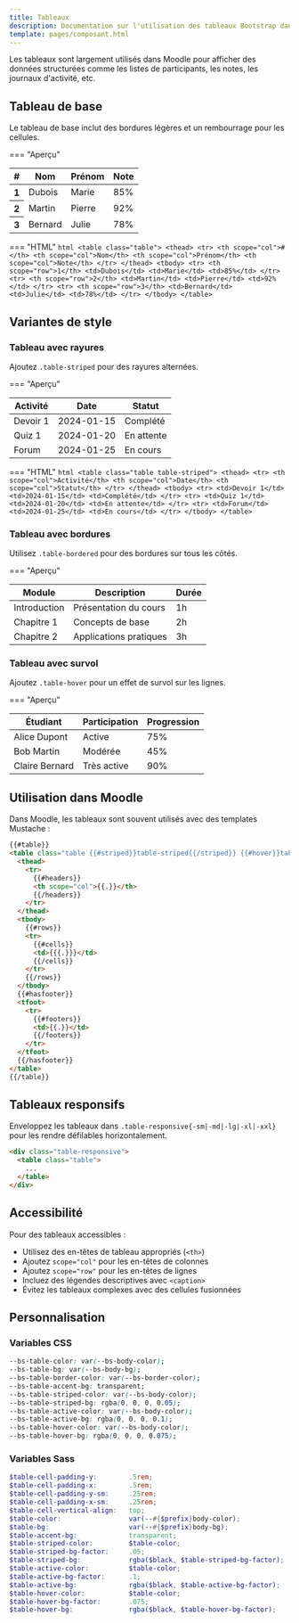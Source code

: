 ```yaml
---
title: Tableaux
description: Documentation sur l'utilisation des tableaux Bootstrap dans Moodle, avec des exemples et des bonnes pratiques.
template: pages/composant.html
---
```


Les tableaux sont largement utilisés dans Moodle pour afficher des données structurées comme les listes de participants, les notes, les journaux d'activité, etc.

## Tableau de base

Le tableau de base inclut des bordures légères et un rembourrage pour les cellules.

=== "Aperçu"
    <div class="bd-example">
      <table class="table">
        <thead>
          <tr>
            <th scope="col">#</th>
            <th scope="col">Nom</th>
            <th scope="col">Prénom</th>
            <th scope="col">Note</th>
          </tr>
        </thead>
        <tbody>
          <tr>
            <th scope="row">1</th>
            <td>Dubois</td>
            <td>Marie</td>
            <td>85%</td>
          </tr>
          <tr>
            <th scope="row">2</th>
            <td>Martin</td>
            <td>Pierre</td>
            <td>92%</td>
          </tr>
          <tr>
            <th scope="row">3</th>
            <td>Bernard</td>
            <td>Julie</td>
            <td>78%</td>
          </tr>
        </tbody>
      </table>
    </div>

=== "HTML"
    ```html
    <table class="table">
      <thead>
        <tr>
          <th scope="col">#</th>
          <th scope="col">Nom</th>
          <th scope="col">Prénom</th>
          <th scope="col">Note</th>
        </tr>
      </thead>
      <tbody>
        <tr>
          <th scope="row">1</th>
          <td>Dubois</td>
          <td>Marie</td>
          <td>85%</td>
        </tr>
        <tr>
          <th scope="row">2</th>
          <td>Martin</td>
          <td>Pierre</td>
          <td>92%</td>
        </tr>
        <tr>
          <th scope="row">3</th>
          <td>Bernard</td>
          <td>Julie</td>
          <td>78%</td>
        </tr>
      </tbody>
    </table>
    ```

## Variantes de style

### Tableau avec rayures

Ajoutez `.table-striped` pour des rayures alternées.

=== "Aperçu"
    <div class="bd-example">
      <table class="table table-striped">
        <thead>
          <tr>
            <th scope="col">Activité</th>
            <th scope="col">Date</th>
            <th scope="col">Statut</th>
          </tr>
        </thead>
        <tbody>
          <tr>
            <td>Devoir 1</td>
            <td>2024-01-15</td>
            <td>Complété</td>
          </tr>
          <tr>
            <td>Quiz 1</td>
            <td>2024-01-20</td>
            <td>En attente</td>
          </tr>
          <tr>
            <td>Forum</td>
            <td>2024-01-25</td>
            <td>En cours</td>
          </tr>
        </tbody>
      </table>
    </div>

=== "HTML"
    ```html
    <table class="table table-striped">
      <thead>
        <tr>
          <th scope="col">Activité</th>
          <th scope="col">Date</th>
          <th scope="col">Statut</th>
        </tr>
      </thead>
      <tbody>
        <tr>
          <td>Devoir 1</td>
          <td>2024-01-15</td>
          <td>Complété</td>
        </tr>
        <tr>
          <td>Quiz 1</td>
          <td>2024-01-20</td>
          <td>En attente</td>
        </tr>
        <tr>
          <td>Forum</td>
          <td>2024-01-25</td>
          <td>En cours</td>
        </tr>
      </tbody>
    </table>
    ```

### Tableau avec bordures

Utilisez `.table-bordered` pour des bordures sur tous les côtés.

=== "Aperçu"
    <div class="bd-example">
      <table class="table table-bordered">
        <thead>
          <tr>
            <th scope="col">Module</th>
            <th scope="col">Description</th>
            <th scope="col">Durée</th>
          </tr>
        </thead>
        <tbody>
          <tr>
            <td>Introduction</td>
            <td>Présentation du cours</td>
            <td>1h</td>
          </tr>
          <tr>
            <td>Chapitre 1</td>
            <td>Concepts de base</td>
            <td>2h</td>
          </tr>
          <tr>
            <td>Chapitre 2</td>
            <td>Applications pratiques</td>
            <td>3h</td>
          </tr>
        </tbody>
      </table>
    </div>

### Tableau avec survol

Ajoutez `.table-hover` pour un effet de survol sur les lignes.

=== "Aperçu"
    <div class="bd-example">
      <table class="table table-hover">
        <thead>
          <tr>
            <th scope="col">Étudiant</th>
            <th scope="col">Participation</th>
            <th scope="col">Progression</th>
          </tr>
        </thead>
        <tbody>
          <tr>
            <td>Alice Dupont</td>
            <td>Active</td>
            <td>75%</td>
          </tr>
          <tr>
            <td>Bob Martin</td>
            <td>Modérée</td>
            <td>45%</td>
          </tr>
          <tr>
            <td>Claire Bernard</td>
            <td>Très active</td>
            <td>90%</td>
          </tr>
        </tbody>
      </table>
    </div>

## Utilisation dans Moodle

Dans Moodle, les tableaux sont souvent utilisés avec des templates Mustache :

```html
{{#table}}
<table class="table {{#striped}}table-striped{{/striped}} {{#hover}}table-hover{{/hover}}">
  <thead>
    <tr>
      {{#headers}}
      <th scope="col">{{.}}</th>
      {{/headers}}
    </tr>
  </thead>
  <tbody>
    {{#rows}}
    <tr>
      {{#cells}}
      <td>{{{.}}}</td>
      {{/cells}}
    </tr>
    {{/rows}}
  </tbody>
  {{#hasfooter}}
  <tfoot>
    <tr>
      {{#footers}}
      <td>{{.}}</td>
      {{/footers}}
    </tr>
  </tfoot>
  {{/hasfooter}}
</table>
{{/table}}
```

## Tableaux responsifs

Enveloppez les tableaux dans `.table-responsive{-sm|-md|-lg|-xl|-xxl}` pour les rendre défilables horizontalement.

```html
<div class="table-responsive">
  <table class="table">
    ...
  </table>
</div>
```

## Accessibilité

Pour des tableaux accessibles :

- Utilisez des en-têtes de tableau appropriés (`<th>`)
- Ajoutez `scope="col"` pour les en-têtes de colonnes
- Ajoutez `scope="row"` pour les en-têtes de lignes
- Incluez des légendes descriptives avec `<caption>`
- Évitez les tableaux complexes avec des cellules fusionnées

## Personnalisation

### Variables CSS

```css
--bs-table-color: var(--bs-body-color);
--bs-table-bg: var(--bs-body-bg);
--bs-table-border-color: var(--bs-border-color);
--bs-table-accent-bg: transparent;
--bs-table-striped-color: var(--bs-body-color);
--bs-table-striped-bg: rgba(0, 0, 0, 0.05);
--bs-table-active-color: var(--bs-body-color);
--bs-table-active-bg: rgba(0, 0, 0, 0.1);
--bs-table-hover-color: var(--bs-body-color);
--bs-table-hover-bg: rgba(0, 0, 0, 0.075);
```

### Variables Sass

```scss
$table-cell-padding-y:        .5rem;
$table-cell-padding-x:        .5rem;
$table-cell-padding-y-sm:     .25rem;
$table-cell-padding-x-sm:     .25rem;
$table-cell-vertical-align:   top;
$table-color:                 var(--#{$prefix}body-color);
$table-bg:                    var(--#{$prefix}body-bg);
$table-accent-bg:             transparent;
$table-striped-color:         $table-color;
$table-striped-bg-factor:     .05;
$table-striped-bg:            rgba($black, $table-striped-bg-factor);
$table-active-color:          $table-color;
$table-active-bg-factor:      .1;
$table-active-bg:             rgba($black, $table-active-bg-factor);
$table-hover-color:           $table-color;
$table-hover-bg-factor:       .075;
$table-hover-bg:              rgba($black, $table-hover-bg-factor);
```
